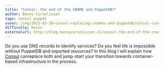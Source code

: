 ```yaml
---
title: "Consul: the end of the CNAME and PuppetDB?"
author: Benny Cornelissen
tags: consul puppet
cover: /img/2015-03-20-consul-replacing-cnames-and-puppetdb/consul-cover.png
difficulty: basic
externalurl: http://blog.bennycornelissen.nl/consul-the-end-of-the-cname/
---
```

Do you use DNS records to identify services? Do you feel life is impossible without PuppetDB and exported resources?
In this blog I will explain how [Consul](https://consul.io) canreplace both and jump-start your transition towards container-based infrastructure in the process.
